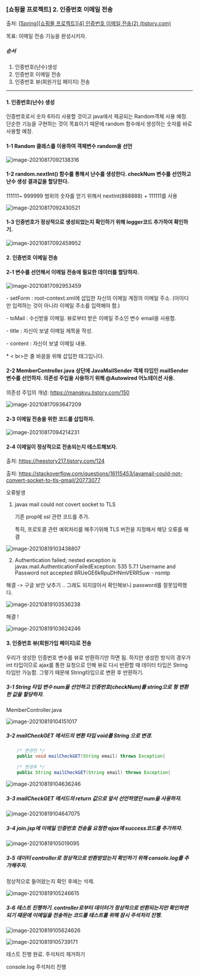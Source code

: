 ### [쇼핑몰 프로젝트] 2. 인증번호 이메일 전송

출처: [[Spring\][쇼핑몰 프로젝트][4] 인증번호 이메일 전송(2) (tistory.com)](https://kimvampa.tistory.com/106?category=771727)

목표: 이메일 전송 기능을 완성시키자. 



##### 순서

1. 인증번호(난수)생성
2. 인증번호 이메일 전송
3. 인증번호 뷰(회원가입 페이지) 전송

---

#### 1. 인증번호(난수) 생성

인증번호로서 숫자 6자리 사용할 것이고 java에서 제공되는 Random객체 사용 예정. 단순한 기능을 구현하는 것이 목표이기 때문에 random 함수에서 생성하는 숫자를 바로 사용할 예정.



#### 1-1 Random 클래스를 이용하여 객체변수 random을 선언

![image-20210817092138316](C:\Users\user\AppData\Roaming\Typora\typora-user-images\image-20210817092138316.png)



#### 1-2 random.nextInt() 함수를 통해서 난수를 생성한다. checkNum 변수를 선언하고 난수 생성 결과값을 할당한다.

111111~ 999999 범위의 숫자를 얻기 위해서 nextInt(888888) + 111111를 사용

![image-20210817092430521](C:\Users\user\AppData\Roaming\Typora\typora-user-images\image-20210817092430521.png)

#### 1-3 인증번호가 정상적으로 생성되었는지 확인하기 위해 logger코드 추가하여 확인하기. 

![image-20210817092459952](C:\Users\user\AppData\Roaming\Typora\typora-user-images\image-20210817092459952.png)



#### 2. 인증번호 이메일 전송 

#### 2-1 변수를 선언해서 이메일 전송에 필요한 데이터를 할당하자. 

![image-20210817092953459](C:\Users\user\AppData\Roaming\Typora\typora-user-images\image-20210817092953459.png)

\- setForm : root-context.xml에 삽입한 자신의 이메일 계정의 이메일 주소. (아이디만 입력하는 것이 아니라 이메일 주소를 입력해야 함.)

\- toMail : 수신받을 이메일. 뷰로부터 받은 이메일 주소인 변수 email을 사용함.

\- title : 자신이 보낼 이메일 제목을 작성.

\- content : 자신이 보낼 이메일 내용.

\* < br>은 줄 바꿈을 위해 삽입한 태그입니다. 



#### 2-2 MemberController.java 상단에 JavaMailSender 객체 타입인 mailSender 변수를 선언하자. 의존성 주입을 사용하기 위해 @Autowired 어노테이션 사용. 

의존성 주입의 개념: https://mangkyu.tistory.com/150

![image-20210817093647209](C:\Users\user\AppData\Roaming\Typora\typora-user-images\image-20210817093647209.png)



#### 2-3 이메일 전송을 위한 코드를 삽입하자.

![image-20210817094214231](C:\Users\user\AppData\Roaming\Typora\typora-user-images\image-20210817094214231.png)



#### 2-4 이메일이 정상적으로 전송되는지 테스트해보자. 

출처: https://heestory217.tistory.com/124

출처: https://stackoverflow.com/questions/16115453/javamail-could-not-convert-socket-to-tls-gmail/20773077

오류발생

1. javax mail could not covert socket to TLS 

   기존 prop에 ssl 관련 코드를 추가. 

   특히, 프로토콜 관련 예외처리를 해주기위해 TLS 버전을 지정해서 해당 오류를 해결

![image-20210819103438807](C:\Users\user\AppData\Roaming\Typora\typora-user-images\image-20210819103438807.png)



2.  Authentication failed; nested exception is javax.mail.AuthenticationFailedException: 535 5.7.1 Username and Password not accepted 8RUeGE6kRpuDHNmVERR5uw - nsmtp

해결 -> 구글 보안 낮추기 .. 그래도 되지않아서 확인해보니 password를 잘못입력했다.

![image-20210819103536238](C:\Users\user\AppData\Roaming\Typora\typora-user-images\image-20210819103536238.png)

해결 !

![image-20210819103624246](C:\Users\user\AppData\Roaming\Typora\typora-user-images\image-20210819103624246.png)



#### 3. 인증번호 뷰(회원가입 페이지)로 전송 

우리가 생성한 인증번호 변수를 뷰로 반환하기만 하면 됨. 하지만 생성한 방식의 경우가 int 타입이므로 ajax를 통한 요청으로 인해 뷰로 다시 반환할 때 데이터 타입은 String 타입만 가능함. 그렇기 때문에 String타입으로 변환 후 반환하기. 



##### 3-1 String 타입 변수 num을 선언하고 인증번호(checkNum)를 string으로 형 변환한 값을 할당하자.



MemberController.java

![image-20210819104151017](C:\Users\user\AppData\Roaming\Typora\typora-user-images\image-20210819104151017.png)



##### 3-2 mailCheckGET 메서드의 변환 타입 void를 String 으로 변경.

```java
    /* 변경전 */
    public void mailCheckGET(String email) throws Exception{
 
    /* 변경후 */
    public String mailCheckGET(String email) throws Exception{
```

![image-20210819104636246](C:\Users\user\AppData\Roaming\Typora\typora-user-images\image-20210819104636246.png)



##### 3-3 mailCheckGET 메서드의 return 값으로 앞서 선언하였던 num을 사용하자. 

![image-20210819104647075](C:\Users\user\AppData\Roaming\Typora\typora-user-images\image-20210819104647075.png)



##### 3-4 join.jsp에 이메일 인증번호 전송을 요청한 ajax에 success코드를 추가하자.

![image-20210819105019095](C:\Users\user\AppData\Roaming\Typora\typora-user-images\image-20210819105019095.png)



##### 3-5 데이터 controller로 정상적으로 반환받았는지 확인하기 위해 console.log를 추가해주자.

정상적으로 들어왔는지 확인 후에는 삭제.

![image-20210819105246615](C:\Users\user\AppData\Roaming\Typora\typora-user-images\image-20210819105246615.png)



##### 3-6 테스트 진행하기. controller로부터 데이터가 정상적으로 반환되는지만 확인하면 되기 때문에 이메일을 전송하는 코드를 테스트를 위해 잠시 주석처리 진행.

![image-20210819105624626](C:\Users\user\AppData\Roaming\Typora\typora-user-images\image-20210819105624626.png)

![image-20210819105739171](C:\Users\user\AppData\Roaming\Typora\typora-user-images\image-20210819105739171.png)



테스트 진행 완료. 주석처리 제거하기

console.log  주석처리 진행
